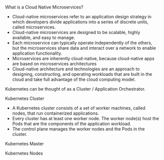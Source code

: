 What is a Cloud Native Microservices?

- Cloud-native microservices refer to an application design strategy in which developers divide applications into a series of discrete units, called microservices. 
- Cloud-native microservices are designed to be scalable, highly available, and easy to manage.
- Each microservice can typically operate independently of the others, but the microservices share data and interact over a network to enable application functionality.
- Microservices are inherently cloud-native, because cloud-native apps are based on microservices architectures
- Cloud-native architecture and technologies are an approach to designing, constructing, and operating workloads that are built in the cloud and take full advantage of the cloud computing model.


Kubernetes can be thought of as a Cluster / Application Orchestrator.


Kubernetes Cluster

- A Kubernetes cluster consists of a set of worker machines, called nodes, that run containerized applications. 
- Every cluster has at least one worker node. The worker node(s) host the Pods that are the components of the application workload. 
- The control plane manages the worker nodes and the Pods in the cluster.


Kubernetes Master

Kubernetes Nodes
